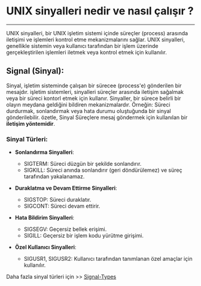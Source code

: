 
# UNIX sinyalleri nedir ve nasıl çalışır ?  
-------------------------------------------
UNIX sinyalleri, bir UNIX işletim sistemi içinde süreçler (process) arasında iletişimi ve işlemleri kontrol etme mekanizmalarını sağlar. UNIX sinyalleri, genellikle sistemin veya kullanıcı tarafından bir işlem üzerinde gerçekleştirilen işlemleri iletmek veya kontrol etmek için kullanılır. 

## Signal (Sinyal):
Sinyal, işletim sisteminde çalışan bir sürecee (process'e) gönderilen bir mesajdır.
işletim sistemleri, sinyalleri süreçler arasında iletişim sağalmak veya bir süreci kontorl etmek için kullanır.
Sinyaller, bir sürece belirli bir olayın meydana geldiğini bildiren mekanizmalardır. Örneğin: 
Süreci durdurmak, sonlandırmak veya hata durumu oluştuğunda bir sinyal gönderilebilir.
özetle, Sinyal Süreçlere mesaj göndermek için kullanılan bir **iletişim yöntemidir**.

### Sinyal Türleri:
- **Sonlandırma Sinyalleri**:
    - SIGTERM: Süreci düzgün bir şekilde sonlandırır.
    - SIGKILL: Süreci anında sonlandırır (geri döndürülemez) ve süreç tarafından yakalanamaz.

- **Duraklatma ve Devam Ettirme Sinyalleri**:
    - SIGSTOP: Süreci duraklatır.
    - SIGCONT: Süreci devam ettirir.

- **Hata Bildirim Sinyalleri**:
    - SIGSEGV: Geçersiz bellek erişimi.
    - SIGILL: Geçersiz bir işlem kodu yürütme girişimi.

- **Özel Kullanıcı Sinyalleri**:
    - SIGUSR1, SIGUSR2: Kullanıcı tarafından tanımlanan özel amaçlar için kullanılır.

Daha fazla sinyal türleri için >> [Signal-Types](https://www.math.stonybrook.edu/~ccc/dfc/dfc/signals.html)
